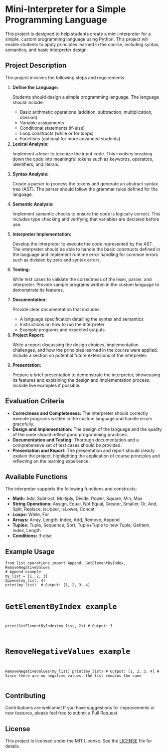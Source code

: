 <!DOCTYPE html>
<html lang="en">
<head>
    <meta charset="UTF-8">
    <meta name="viewport" content="width=device-width, initial-scale=1.0">
    
</head>
<body>

<div class="container">
    <h1>Mini-Interpreter for a Simple Programming Language</h1>
    <p>This project is designed to help students create a mini-interpreter for a simple, custom programming language using Python. This project will enable students to apply principles learned in the course, including syntax, semantics, and basic interpreter design.</p>
    <h2>Project Description</h2>
    <p>The project involves the following steps and requirements:</p>
    <ol>
        <li><strong>Define the Language:</strong>
            <p>Students should design a simple programming language. The language should include:</p>
            <ul>
                <li>Basic arithmetic operations (addition, subtraction, multiplication, division)</li>
                <li>Variable assignments</li>
                <li>Conditional statements (if-else)</li>
                <li>Loop constructs (while or for loops)</li>
                <li>Functions (optional for more advanced students)</li>
            </ul>
        </li>
        <li><strong>Lexical Analysis:</strong>
            <p>Implement a lexer to tokenize the input code. This involves breaking down the code into meaningful tokens such as keywords, operators, identifiers, and literals.</p>
        </li>
        <li><strong>Syntax Analysis:</strong>
            <p>Create a parser to process the tokens and generate an abstract syntax tree (AST). The parser should follow the grammar rules defined for the language.</p>
        </li>
        <li><strong>Semantic Analysis:</strong>
            <p>Implement semantic checks to ensure the code is logically correct. This includes type checking and verifying that variables are declared before use.</p>
        </li>
        <li><strong>Interpreter Implementation:</strong>
            <p>Develop the interpreter to execute the code represented by the AST. The interpreter should be able to handle the basic constructs defined in the language and implement runtime error handling for common errors such as division by zero and syntax errors.</p>
        </li>
        <li><strong>Testing:</strong>
            <p>Write test cases to validate the correctness of the lexer, parser, and interpreter. Provide sample programs written in the custom language to demonstrate its features.</p>
        </li>
        <li><strong>Documentation:</strong>
            <p>Provide clear documentation that includes:</p>
            <ul>
                <li>A language specification detailing the syntax and semantics</li>
                <li>Instructions on how to run the interpreter</li>
                <li>Example programs and expected outputs</li>
            </ul>
        </li>
        <li><strong>Project Report:</strong>
            <p>Write a report discussing the design choices, implementation challenges, and how the principles learned in the course were applied. Include a section on potential future extensions of the interpreter.</p>
        </li>
        <li><strong>Presentation:</strong>
            <p>Prepare a brief presentation to demonstrate the interpreter, showcasing its features and explaining the design and implementation process. Include live examples if possible.</p>
        </li>
    </ol>
    <h2>Evaluation Criteria</h2>
    <ul>
        <li><strong>Correctness and Completeness:</strong> The interpreter should correctly execute programs written in the custom language and handle errors gracefully.</li>
        <li><strong>Design and Implementation:</strong> The design of the language and the quality of the code should reflect good programming practices.</li>
        <li><strong>Documentation and Testing:</strong> Thorough documentation and a comprehensive set of test cases should be provided.</li>
        <li><strong>Presentation and Report:</strong> The presentation and report should clearly explain the project, highlighting the application of course principles and reflecting on the learning experience.</li>
    </ul>
    <h2>Available Functions</h2>
    <p>The interpreter supports the following functions and constructs:</p>
    <ul>
        <li><strong>Math:</strong> Add, Subtract, Multiply, Divide, Power, Square, Min, Max</li>
        <li><strong>String Operations:</strong> Assign, Equal, Not Equal, Greater, Smaller, Or, And, Split, Replace, isUpper, isLower, Concat</li>
        <li><strong>Loops:</strong> While, For</li>
        <li><strong>Arrays:</strong> Array, Length, Index, Add, Remove, Append</li>
        <li><strong>Tuples:</strong> Tuple, Sequence, Sort, Tuple+Tuple to new Tuple, GetItem, Index, Length</li>
        <li><strong>Conditions:</strong> If-else</li>
    </ul>
    <h2>Example Usage</h2>
    <div class="code-container">
        <pre><code>from list_operations import Append, GetElementByIndex, RemoveNegativeValues
# Append example
my_list = [1, 2, 3]
Append(my_list, 4)
print(my_list)  # Output: [1, 2, 3, 4]

# GetElementByIndex example
print(GetElementByIndex(my_list, 2))  # Output: 3

# RemoveNegativeValues example
RemoveNegativeValues(my_list)
print(my_list)  # Output: [1, 2, 3, 4]  # Since there are no negative values, the list remains the same
</code></pre>
    </div>
    <h2>Contributing</h2>
    <p>Contributions are welcome! If you have suggestions for improvements or new features, please feel free to submit a Pull Request.</p>
    <h2>License</h2>
    <p>This project is licensed under the MIT License. See the <a href="LICENSE">LICENSE</a> file for details.</p>
</div>

</body>
</html>
